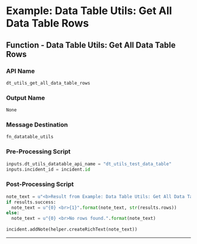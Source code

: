 <!--
    DO NOT MANUALLY EDIT THIS FILE
    THIS FILE IS AUTOMATICALLY GENERATED WITH resilient-sdk codegen
-->

# Example: Data Table Utils: Get All Data Table Rows

## Function - Data Table Utils: Get All Data Table Rows

### API Name
`dt_utils_get_all_data_table_rows`

### Output Name
`None`

### Message Destination
`fn_datatable_utils`

### Pre-Processing Script
```python
inputs.dt_utils_datatable_api_name = "dt_utils_test_data_table"
inputs.incident_id = incident.id
```

### Post-Processing Script
```python
note_text = u"<b>Result from Example: Data Table Utils: Get All Data Table Rows</b><br>"
if results.success:
  note_text = u"{0} <br>{1}".format(note_text, str(results.rows))
else:
  note_text = u"{0} <br>No rows found.".format(note_text)
  
incident.addNote(helper.createRichText(note_text))
```

---

